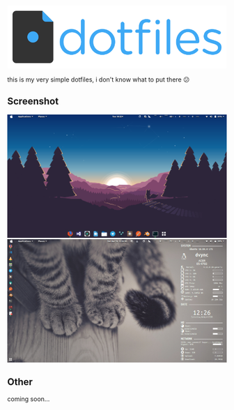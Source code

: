 ![Dotfiles](images/dotfiles.png)

this is my very simple dotfiles, i don't know what to put there :confused:

## Screenshot

![Screenshot](images/ss_1.png)
![Screenshot 2](images/ss_2.png)

## Other

coming soon...
